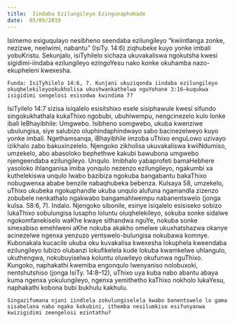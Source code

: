 ```yaml
---
title:  Iindaba Ezilungileyo Ezingunaphakade
date:  05/09/2019
---
```


Isimemo esiguqulayo nesibheno seendaba ezilungileyo “kwiintlanga zonke, nezizwe, neelwimi, nabantu” (IsiTy. 14:6) ziqhubeke kuyo yonke imbali yobuKristu. Sekunjalo, isiTyhilelo sichaza ukuvakaliswa ngokutsha kwesi sigidimi-iindaba ezilungileyo ezingoYesu nako konke okuhamba nazo-ekupheleni kwexesha.

`Funda: IsiTyhilelo 14:6, 7. Kunjani ukuziqonda iindaba ezilungileyo okuqhelekileyookukholisa ukushwankathelwa nguYohane 3:16—kuqukwa isigidimi sengelosi esisodwa kwindima 7?`

IsiTyilelo 14:7 sizisa isiqalelo esisitshixo esele sisiphawule kwesi sifundo singokukhathala kukaThixo ngobubi, ubuhlwempu, nengcinezelo kulo lonke ibali leBhayibhile: Umgwebo. Isibheno somgwebo, ukuba kwenziwe ubulungisa, siye salubizo oluphindaphindwayo sabo bacinezelweyo kuyo yonke imbali. Ngethamsanqa, iBhayibhile imzoba uThixo enguLowo uzivayo izikhalo zabo bakuxinzelelo. Njengoko zikholisa ukuvakaliswa kwiiNdumiso, umzekelo, abo abasoloko bephethwe kakubi bawubona umgwebo njengeendaba ezilungileyo. Unqulo. Imibhalo yabaprofeti bamaHebhere yasoloko ihlanganisa imiba yonqulo nezenzo ezilungileyo, ngakumbi xa kuthelekiswa unqulo lwabo bazibiza ngokuba bangabantu bakaThixo nobugwenxa ababe benzile nabaqhubeka bebenza. KuIsaya 58, umzekelo, uThixo ukubeka ngokuphandle ukuba unqulo alufuna ngamandla zizenzo zobubele nenkathalo ngakwabo bangamahlwempu nabanentswelo (jonga kuIsa. 58:6, 7). Indalo. Njengoko sibonile, esinye isiqalelo esisiseko sobizo lukaThixo sobulungisa lusapho loluntu oluqhelekileyo, sokuba sonke sidalwe ngokomfanekiselo waKhe kwaye sithandwa nguYe, nokuba sonke sinexabiso emehlweni aKhe nokuba akakho omelwe ukuxhatshazwa okanye acinezelwe ngenxa yenzuzo yentswelo-bulungisa nokubawa komnye. Kubonakala kucacile ukuba oku kuvakalisa kwexesha lokuphela kweendaba ezilungileyo lubizo olubanzi lokufikelela kude lokuba kwamkelwe uhlangulo, ukuthengwa, nokubuyiselwa koluntu oluwileyo okufunwa nguThixo. Kungoko, naphakathi kwemiba engonqulo lwenyaniso nolobuxoki, nentshutshiso (jonga IsiTy. 14:8–12), uThixo uya kuba nabo abantu abaya kuma ngenxa yokulungileyo, ngenxa yemithetho kaThixo nokholo lukaYesu, naphakathi kobona bubi bukhulu kakhulu.

`Singazifumana njani iindlela zokulungiselela kwabo banentswelo lo gama sisabelana nabo ngako kokubini, ithemba nesilumkiso esifunyanwa kwizigidimi zeengelosi ezintathu?`